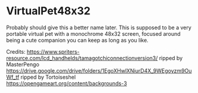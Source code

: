 # VirtualPet48x32
 
Probably should give this a better name later. This is supposed to be a very portable virtual pet with a monochrome 48x32 screen, focused around being a cute companion you can keep as long as you like.

Credits:
https://www.spriters-resource.com/lcd_handhelds/tamagotchiconnectionversion3/ ripped by MasterPengo
https://drive.google.com/drive/folders/1EgoXHwlXNiurD4X_9WEgoyzm9OuWf_tf ripped by Tortoiseshel
https://opengameart.org/content/backgrounds-3
